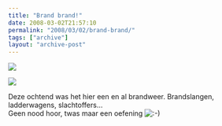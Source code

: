 ```yaml
---
title: "Brand brand!"
date: 2008-03-02T21:57:10
permalink: "2008/03/02/brand-brand/"
tags: ["archive"]
layout: "archive-post"
---
```

[![](http://farm3.static.flickr.com/2235/2305485834_c334e9f44a.jpg)](http://www.flickr.com/photos/simonvanherweghe/2305485834/ "<a mce_thref=")

[![](http://farm4.static.flickr.com/3203/2304687059_b83a8f9b6e.jpg)](http://www.flickr.com/photos/simonvanherweghe/2304687059/ "<a mce_thref=")

Deze ochtend was het hier een en al brandweer. Brandslangen, ladderwagens, slachtoffers…  
Geen nood hoor, twas maar een oefening ![:-)](http://www.donebysimon.be/blog/wp-includes/images/smilies/icon_smile.gif)
